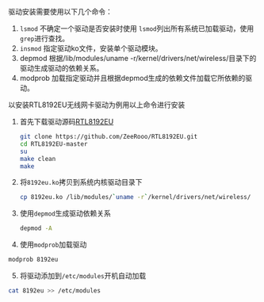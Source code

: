 驱动安装需要使用以下几个命令：
1. `lsmod` 不确定一个驱动是否安装时使用 `lsmod`列出所有系统已加载驱动，使用`grep`进行查找。
2. `insmod` 指定驱动ko文件，安装单个驱动模块。
3. depmod 根据/lib/modules/uname -r/kernel/drivers/net/wireless/目录下的驱动生成驱动的依赖关系。
4. modprob 加载指定驱动并且根据depmod生成的依赖文件加载它所依赖的驱动。

以安装RTL8192EU无线网卡驱动为例用以上命令进行安装

1. 首先下载驱动源码[RTL8192EU](https://github.com/ZeeRooo/RTL8192EU)

   ```bash
   git clone https://github.com/ZeeRooo/RTL8192EU.git
   cd RTL8192EU-master
   su
   make clean
   make
   ```

2. 将`8192eu.ko`拷贝到系统内核驱动目录下

   ```bash
   cp 8192eu.ko /lib/modules/`uname -r`/kernel/drivers/net/wireless/
   ```

3. 使用`depmod`生成驱动依赖关系

   ```bash
   depmod -A
   ```

4.  使用`modprob`加载驱动

   ```bash
   modprob 8192eu
   ```

5.   将驱动添加到`/etc/modules`开机自动加载

   ```bash
   cat 8192eu >> /etc/modules
   ```